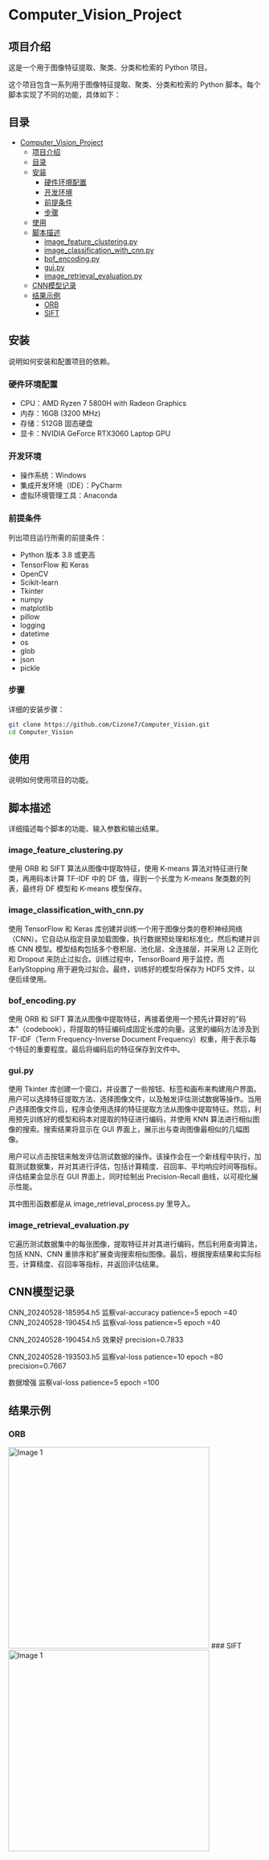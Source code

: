 # Computer_Vision_Project

## 项目介绍

这是一个用于图像特征提取、聚类、分类和检索的 Python 项目。

这个项目包含一系列用于图像特征提取、聚类、分类和检索的 Python 脚本。每个脚本实现了不同的功能，具体如下：

## 目录

- [Computer\_Vision\_Project](#computer_vision_project)
  - [项目介绍](#项目介绍)
  - [目录](#目录)
  - [安装](#安装)
    - [硬件环境配置](#硬件环境配置)
    - [开发环境](#开发环境)
    - [前提条件](#前提条件)
    - [步骤](#步骤)
  - [使用](#使用)
  - [脚本描述](#脚本描述)
    - [image\_feature\_clustering.py](#image_feature_clusteringpy)
    - [image\_classification\_with\_cnn.py](#image_classification_with_cnnpy)
    - [bof\_encoding.py](#bof_encodingpy)
    - [gui.py](#guipy)
    - [image\_retrieval\_evaluation.py](#image_retrieval_evaluationpy)
  - [CNN模型记录](#cnn模型记录)
  - [结果示例](#结果示例)
    - [ORB](#orb)
    - [SIFT](#sift)

## 安装

说明如何安装和配置项目的依赖。
### 硬件环境配置

- CPU：AMD Ryzen 7 5800H with Radeon Graphics
- 内存：16GB (3200 MHz)
- 存储：512GB 固态硬盘
- 显卡：NVIDIA GeForce RTX3060 Laptop GPU

### 开发环境

- 操作系统：Windows
- 集成开发环境（IDE）：PyCharm
- 虚拟环境管理工具：Anaconda

### 前提条件

列出项目运行所需的前提条件：

- Python 版本 3.8 或更高
- TensorFlow 和 Keras
- OpenCV
- Scikit-learn
- Tkinter
- numpy
- matplotlib
- pillow
- logging
- datetime
- os
- glob
- json
- pickle

### 步骤

详细的安装步骤：

```bash
git clone https://github.com/Cizone7/Computer_Vision.git
cd Computer_Vision
```

## 使用

说明如何使用项目的功能。



## 脚本描述

详细描述每个脚本的功能、输入参数和输出结果。

### image_feature_clustering.py
使用 ORB 和 SIFT 算法从图像中提取特征，使用 K-means 算法对特征进行聚类，再用码本计算 TF-IDF 中的 DF 值，得到一个长度为 K-means 聚类数的列表，最终将 DF 模型和 K-means 模型保存。

### image_classification_with_cnn.py
使用 TensorFlow 和 Keras 库创建并训练一个用于图像分类的卷积神经网络（CNN）。它自动从指定目录加载图像，执行数据预处理和标准化，然后构建并训练 CNN 模型。模型结构包括多个卷积层、池化层、全连接层，并采用 L2 正则化和 Dropout 来防止过拟合。训练过程中，TensorBoard 用于监控，而 EarlyStopping 用于避免过拟合。最终，训练好的模型将保存为 HDF5 文件，以便后续使用。

### bof_encoding.py
使用 ORB 和 SIFT 算法从图像中提取特征，再接着使用一个预先计算好的"码本"（codebook），将提取的特征编码成固定长度的向量。这里的编码方法涉及到 TF-IDF（Term Frequency-Inverse Document Frequency）权重，用于表示每个特征的重要程度。最后将编码后的特征保存到文件中。

### gui.py
使用 Tkinter 库创建一个窗口，并设置了一些按钮、标签和画布来构建用户界面。用户可以选择特征提取方法、选择图像文件，以及触发评估测试数据等操作。当用户选择图像文件后，程序会使用选择的特征提取方法从图像中提取特征。然后，利用预先训练好的模型和码本对提取的特征进行编码，并使用 KNN 算法进行相似图像的搜索。搜索结果将显示在 GUI 界面上，展示出与查询图像最相似的几幅图像。

用户可以点击按钮来触发评估测试数据的操作。该操作会在一个新线程中执行，加载测试数据集，并对其进行评估，包括计算精度、召回率、平均响应时间等指标。评估结果会显示在 GUI 界面上，同时绘制出 Precision-Recall 曲线，以可视化展示性能。

其中图形函数都是从 image_retrieval_process.py 里导入。

### image_retrieval_evaluation.py
它遍历测试数据集中的每张图像，提取特征并对其进行编码，然后利用查询算法，包括 KNN、CNN 重排序和扩展查询搜索相似图像。最后，根据搜索结果和实际标签，计算精度、召回率等指标，并返回评估结果。

## CNN模型记录
CNN_20240528-185954.h5  监察val-accuracy patience=5 epoch =40
CNN_20240528-190454.h5  监察val-loss  patience=5 epoch =40

CNN_20240528-190454.h5 效果好 precision=0.7833

CNN_20240528-193503.h5 监察val-loss  patience=10 epoch =80 precision=0.7667

数据增强 监察val-loss  patience=5 epoch =100

## 结果示例
### ORB
<img src="Readme_image/image1.png" alt="Image 1" style="width:400px;height:auto;">
### SIFT
<img src="Readme_image/image2.png" alt="Image 1" style="width:400px;height:auto;">
